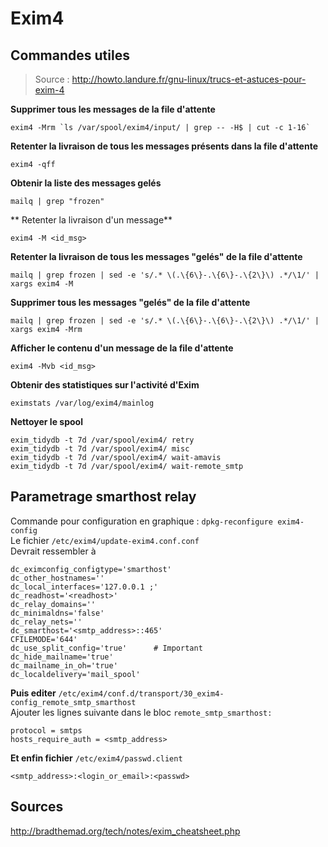 # Exim4

## Commandes utiles
> Source : http://howto.landure.fr/gnu-linux/trucs-et-astuces-pour-exim-4

**Supprimer tous les messages de la file d'attente**  
```
exim4 -Mrm `ls /var/spool/exim4/input/ | grep -- -H$ | cut -c 1-16`
```
**Retenter la livraison de tous les messages présents dans la file d'attente**
```
exim4 -qff
```
**Obtenir la liste des messages gelés**
```
mailq | grep "frozen"
```
** Retenter la livraison d'un message**
```
exim4 -M <id_msg>
```
**Retenter la livraison de tous les messages "gelés" de la file d'attente**
```
mailq | grep frozen | sed -e 's/.* \(.\{6\}-.\{6\}-.\{2\}\) .*/\1/' | xargs exim4 -M
```
**Supprimer tous les messages "gelés" de la file d'attente**
```
mailq | grep frozen | sed -e 's/.* \(.\{6\}-.\{6\}-.\{2\}\) .*/\1/' | xargs exim4 -Mrm
```
**Afficher le contenu d'un message de la file d'attente**
```
exim4 -Mvb <id_msg>
```
**Obtenir des statistiques sur l'activité d'Exim**
```
eximstats /var/log/exim4/mainlog
```
**Nettoyer le spool**
```
exim_tidydb -t 7d /var/spool/exim4/ retry
exim_tidydb -t 7d /var/spool/exim4/ misc
exim_tidydb -t 7d /var/spool/exim4/ wait-amavis
exim_tidydb -t 7d /var/spool/exim4/ wait-remote_smtp
```

## Parametrage smarthost relay
Commande pour configuration en graphique : `dpkg-reconfigure exim4-config`  
Le fichier `/etc/exim4/update-exim4.conf.conf`  
Devrait ressembler à  

```
dc_eximconfig_configtype='smarthost'
dc_other_hostnames=''
dc_local_interfaces='127.0.0.1 ;'
dc_readhost='<readhost>'
dc_relay_domains=''
dc_minimaldns='false'
dc_relay_nets=''
dc_smarthost='<smtp_address>::465'
CFILEMODE='644'
dc_use_split_config='true' 		# Important
dc_hide_mailname='true'
dc_mailname_in_oh='true'
dc_localdelivery='mail_spool'
```

**Puis editer** `/etc/exim4/conf.d/transport/30_exim4-config_remote_smtp_smarthost `  
Ajouter les lignes suivante dans le bloc `remote_smtp_smarthost:`
```
protocol = smtps
hosts_require_auth = <smtp_address>
```

**Et enfin fichier** `/etc/exim4/passwd.client`  
```
<smtp_address>:<login_or_email>:<passwd>
```

## Sources  
http://bradthemad.org/tech/notes/exim_cheatsheet.php
